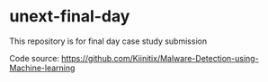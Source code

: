 # unext-final-day
This repository is for final day case study submission

Code source: https://github.com/Kiinitix/Malware-Detection-using-Machine-learning
